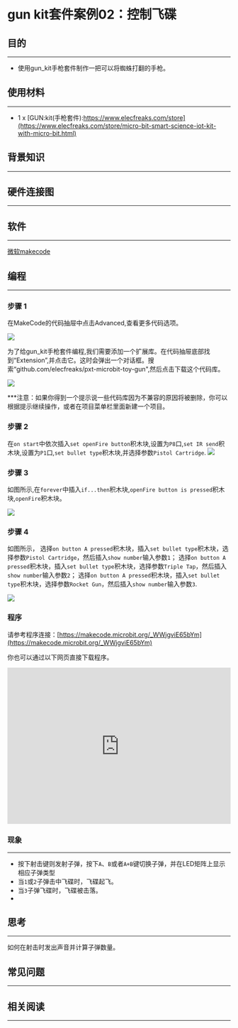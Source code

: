 # gun kit套件案例02：控制飞碟

## 目的
---

- 使用gun_kit手枪套件制作一把可以将蜘蛛打翻的手枪。

## 使用材料
---

- 1 x [GUN:kit(手枪套件):https://www.elecfreaks.com/store](https://www.elecfreaks.com/store/micro-bit-smart-science-iot-kit-with-micro-bit.html)

## 背景知识
---
## 硬件连接图
---


## 软件
---

[微软makecode](https://makecode.microbit.org/#)

## 编程
---

### 步骤 1
在MakeCode的代码抽屉中点击Advanced,查看更多代码选项。

![](https://raw.githubusercontent.com/elecfreaks/learn-cn/master/microbitKit/gun_kit/images/case_01_02.png)

为了给gun_kit手枪套件编程,我们需要添加一个扩展库。在代码抽屉底部找到“Extension”,并点击它。这时会弹出一个对话框。搜索“github.com/elecfreaks/pxt-microbit-toy-gun",然后点击下载这个代码库。

![](https://raw.githubusercontent.com/elecfreaks/learn-cn/master/microbitKit/gun_kit/images/case_01_03.png)

***注意：如果你得到一个提示说一些代码库因为不兼容的原因将被删除，你可以根据提示继续操作，或者在项目菜单栏里面新建一个项目。
### 步骤 2

在`on start`中依次插入`set openFire button`积木块,设置为`P8`口,`set IR send`积木块,设置为`P1`口,`set bullet type`积木块,并选择参数`Pistol Cartridge`.
![](https://raw.githubusercontent.com/elecfreaks/learn-cn/master/microbitKit/gun_kit/images/case_02_04%20.png)


### 步骤 3

如图所示,在`forever`中插入`if...then`积木块,`openFire button is pressed`积木块,`openFire`积木块。





![](https://raw.githubusercontent.com/elecfreaks/learn-cn/master/microbitKit/gun_kit/images/case_02_05.png)


### 步骤 4

如图所示，
选择`on button A pressed`积木块，插入`set bullet type`积木块，选择参数`Pistol Cartridge`，然后插入`show number`输入参数`1`；
选择`on button A pressed`积木块，插入`set bullet type`积木块，选择参数`Triple Tap`，然后插入`show number`输入参数`2`；
选择`on button A pressed`积木块，插入`set bullet type`积木块，选择参数`Rocket Gun`，然后插入`show number`输入参数`3`.

![](https://raw.githubusercontent.com/elecfreaks/learn-cn/master/microbitKit/gun_kit/images/case_02_06.png)
### 程序

请参考程序连接：[https://makecode.microbit.org/_WWjgviE65bYm](https://makecode.microbit.org/_WWjgviE65bYm)

你也可以通过以下网页直接下载程序。

<div style="position:relative;height:0;padding-bottom:70%;overflow:hidden;"><iframe style="position:absolute;top:0;left:0;width:100%;height:100%;" src="https://makecode.microbit.org/#pub:_WWjgviE65bYm]" frameborder="0" sandbox="allow-popups allow-forms allow-scripts allow-same-origin"></iframe></div>  

### 现象
---
- 按下射击键则发射子弹，按下`A`、`B`或者`A+B`键切换子弹，并在LED矩阵上显示相应子弹类型
- 当`1`或`2`子弹击中飞碟时，飞碟起飞。
- 当`3`子弹飞碟时，飞碟被击落。
- 
## 思考
---
如何在射击时发出声音并计算子弹数量。

## 常见问题
---
## 相关阅读  
---
